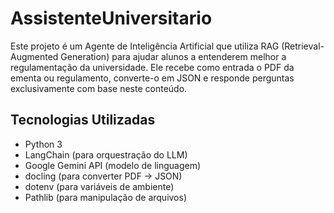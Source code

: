 # AssistenteUniversitario
Este projeto é um Agente de Inteligência Artificial que utiliza RAG (Retrieval-Augmented Generation) para ajudar alunos a entenderem melhor a regulamentação da universidade.
Ele recebe como entrada o PDF da ementa ou regulamento, converte-o em JSON e responde perguntas exclusivamente com base neste conteúdo.

## Tecnologias Utilizadas

* Python 3
* LangChain (para orquestração do LLM)
* Google Gemini API (modelo de linguagem)
* docling (para converter PDF → JSON)
* dotenv (para variáveis de ambiente)
* Pathlib (para manipulação de arquivos)
